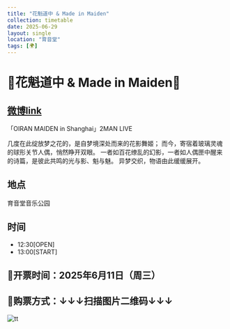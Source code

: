 ```yaml
---
title: "花魁道中 & Made in Maiden"
collection: timetable
date: 2025-06-29
layout: single
location: "育音堂"
tags: [🌍]
---
```


# 🪭花魁道中 & Made in Maiden🖤

## [微博link](https://weibo.com/3826033384/PvLJ8yhiZ)

「OIRAN MAIDEN in Shanghai」2MAN LIVE

几度在此绽放梦之花的，是自梦境深处而来的花影舞姬；
而今，寄宿着玻璃灵魂的球形关节人偶，悄然睁开双眼。
一者如百花缭乱的幻影，一者如人偶匣中醒来的诗篇，是彼此共鸣的光与影、魁与魅。
异梦交织，物语由此缓缓展开。

## 地点
育音堂音乐公园
## 时间
- 12:30[OPEN]
- 13:00[START]

## 🎫开票时间：2025年6月11日（周三）
## 🎫购票方式：↓↓↓扫描图片二维码↓↓↓

![tt](/timetable/2025/06/29/1.jpg)